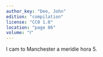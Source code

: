 ```yaml
---
author_key: "Dee, John"
edition: "compilation"
license: "CC0 1.0"
location: "page 86"
volume: "Ⅰ"
---
```

I cam to Manchester a meridie hora 5.
